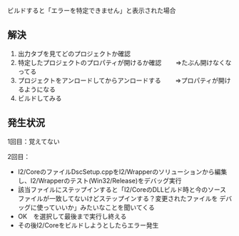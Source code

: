 ビルドすると「エラーを特定できません」と表示された場合

## 解決
1. 出力タブを見てどのプロジェクトか確認
2. 特定したプロジェクトのプロパティが開けるか確認
　　⇒たぶん開けなくなってる
3. プロジェクトをアンロードしてからアンロードする
　　⇒プロパティが開けるようになる
4. ビルドしてみる


## 発生状況
1回目：覚えてない


2回目：
- I2/CoreのファイルDscSetup.cppをI2/Wrapperのソリューションから編集し、I2/Wrapperのテスト(Win32/Release)をデバッグ実行
- 該当ファイルにステップインすると「I2/CoreのDLLビルド時と今のソースファイルが一致してないけどステップインする？変更されたファイルを
デバッグに使っていいか」みたいなことを聞いてくる
- OK　を選択して最後まで実行し終える
- その後I2/Coreをビルドしようとしたらエラー発生
